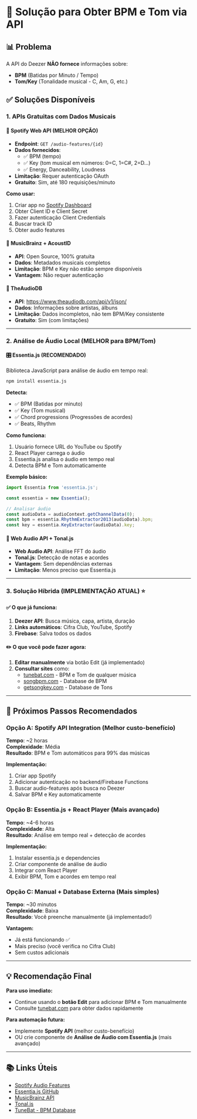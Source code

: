 # 🎵 Solução para Obter BPM e Tom via API

## 📊 Problema
A API do Deezer **NÃO fornece** informações sobre:
- **BPM** (Batidas por Minuto / Tempo)
- **Tom/Key** (Tonalidade musical - C, Am, G, etc.)

## ✅ Soluções Disponíveis

### 1. **APIs Gratuitas com Dados Musicais** 

#### 🎵 Spotify Web API (MELHOR OPÇÃO)
- **Endpoint**: `GET /audio-features/{id}`
- **Dados fornecidos**:
  - ✅ BPM (tempo)
  - ✅ Key (tom musical em números: 0=C, 1=C#, 2=D...)
  - ✅ Energy, Danceability, Loudness
- **Limitação**: Requer autenticação OAuth
- **Gratuito**: Sim, até 180 requisições/minuto

**Como usar:**
1. Criar app no [Spotify Dashboard](https://developer.spotify.com/dashboard)
2. Obter Client ID e Client Secret
3. Fazer autenticação Client Credentials
4. Buscar track ID
5. Obter audio features

#### 🎼 MusicBrainz + AcoustID
- **API**: Open Source, 100% gratuita
- **Dados**: Metadados musicais completos
- **Limitação**: BPM e Key não estão sempre disponíveis
- **Vantagem**: Não requer autenticação

#### 🎹 TheAudioDB
- **API**: https://www.theaudiodb.com/api/v1/json/
- **Dados**: Informações sobre artistas, álbuns
- **Limitação**: Dados incompletos, não tem BPM/Key consistente
- **Gratuito**: Sim (com limitações)

---

### 2. **Análise de Áudio Local (MELHOR para BPM/Tom)** 

#### 🎛️ Essentia.js (RECOMENDADO)
Biblioteca JavaScript para análise de áudio em tempo real:

```bash
npm install essentia.js
```

**Detecta:**
- ✅ BPM (Batidas por minuto)
- ✅ Key (Tom musical)
- ✅ Chord progressions (Progressões de acordes)
- ✅ Beats, Rhythm

**Como funciona:**
1. Usuário fornece URL do YouTube ou Spotify
2. React Player carrega o áudio
3. Essentia.js analisa o áudio em tempo real
4. Detecta BPM e Tom automaticamente

**Exemplo básico:**
```javascript
import Essentia from 'essentia.js';

const essentia = new Essentia();

// Analisar áudio
const audioData = audioContext.getChannelData(0);
const bpm = essentia.RhythmExtractor2013(audioData).bpm;
const key = essentia.KeyExtractor(audioData).key;
```

#### 🎼 Web Audio API + Tonal.js
- **Web Audio API**: Análise FFT do áudio
- **Tonal.js**: Detecção de notas e acordes
- **Vantagem**: Sem dependências externas
- **Limitação**: Menos preciso que Essentia.js

---

### 3. **Solução Híbrida (IMPLEMENTAÇÃO ATUAL)** ⭐

#### ✅ O que já funciona:
1. **Deezer API**: Busca música, capa, artista, duração
2. **Links automáticos**: Cifra Club, YouTube, Spotify
3. **Firebase**: Salva todos os dados

#### ✏️ O que você pode fazer agora:
1. **Editar manualmente** via botão Edit (já implementado)
2. **Consultar sites** como:
   - [tunebat.com](https://tunebat.com) - BPM e Tom de qualquer música
   - [songbpm.com](https://songbpm.com) - Database de BPM
   - [getsongkey.com](https://getsongkey.com) - Database de Tons

---

## 🚀 Próximos Passos Recomendados

### Opção A: **Spotify API Integration** (Melhor custo-benefício)
**Tempo**: ~2 horas  
**Complexidade**: Média  
**Resultado**: BPM e Tom automáticos para 99% das músicas

**Implementação:**
1. Criar app Spotify
2. Adicionar autenticação no backend/Firebase Functions
3. Buscar audio-features após busca no Deezer
4. Salvar BPM e Key automaticamente

### Opção B: **Essentia.js + React Player** (Mais avançado)
**Tempo**: ~4-6 horas  
**Complexidade**: Alta  
**Resultado**: Análise em tempo real + detecção de acordes

**Implementação:**
1. Instalar essentia.js e dependencies
2. Criar componente de análise de áudio
3. Integrar com React Player
4. Exibir BPM, Tom e acordes em tempo real

### Opção C: **Manual + Database Externa** (Mais simples)
**Tempo**: ~30 minutos  
**Complexidade**: Baixa  
**Resultado**: Você preenche manualmente (já implementado!)

**Vantagem:**
- Já está funcionando ✅
- Mais preciso (você verifica no Cifra Club)
- Sem custos adicionais

---

## 💡 Recomendação Final

**Para uso imediato:**
- Continue usando o **botão Edit** para adicionar BPM e Tom manualmente
- Consulte [tunebat.com](https://tunebat.com) para obter dados rapidamente

**Para automação futura:**
- Implemente **Spotify API** (melhor custo-benefício)
- OU crie componente de **Análise de Áudio com Essentia.js** (mais avançado)

---

## 📚 Links Úteis

- [Spotify Audio Features](https://developer.spotify.com/documentation/web-api/reference/get-audio-features)
- [Essentia.js GitHub](https://github.com/MTG/essentia.js)
- [MusicBrainz API](https://musicbrainz.org/doc/MusicBrainz_API)
- [Tonal.js](https://github.com/tonaljs/tonal)
- [TuneBat - BPM Database](https://tunebat.com)
